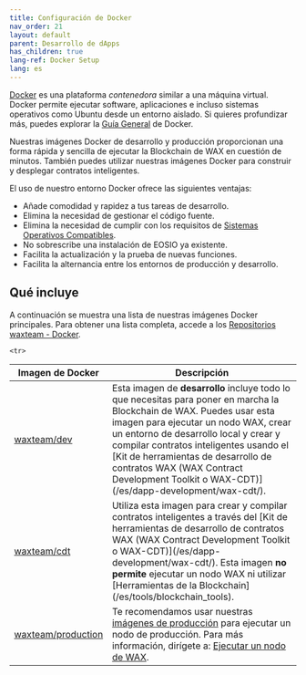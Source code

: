 ```yaml
---
title: Configuración de Docker
nav_order: 21
layout: default
parent: Desarrollo de dApps
has_children: true
lang-ref: Docker Setup
lang: es
---
```


<a href="https://www.docker.com/" target="_blank">Docker</a> es una plataforma *contenedora* similar a una máquina virtual. Docker permite ejecutar software, aplicaciones e incluso sistemas operativos como Ubuntu desde un entorno aislado. Si quieres profundizar más, puedes explorar la <a href="https://www.docker.com/why-docker" target="_blank">Guía General</a> de Docker.

Nuestras imágenes Docker de desarrollo y producción proporcionan una forma rápida y sencilla de ejecutar la Blockchain de WAX en cuestión de minutos. También puedes utilizar nuestras imágenes Docker para construir y desplegar contratos inteligentes.

El uso de nuestro entorno Docker ofrece las siguientes ventajas:

* Añade comodidad y rapidez a tus tareas de desarrollo.
* Elimina la necesidad de gestionar el código fuente.
* Elimina la necesidad de cumplir con los requisitos de [Sistemas Operativos Compatibles](/es/tools/os).
* No sobrescribe una instalación de EOSIO ya existente.
* Facilita la actualización y la prueba de nuevas funciones.
* Facilita la alternancia entre los entornos de producción y desarrollo.

<!--<strong>Nota:</strong> While it isn't required to build the source code from our <a href="https://github.com/worldwide-asset-exchange" target="_blank">WAX Git Repository</a>, we still recommend that you . 
{: .label .label-yellow }-->

## Qué incluye

A continuación se muestra una lista de nuestras imágenes Docker principales. Para obtener una lista completa, accede a los <a href="https://hub.docker.com/u/waxteam" target="_blank">Repositorios waxteam - Docker</a>.

<table>
<thead>
<tr>
<th style="width:25%">Imagen de Docker</th>
<th>Descripción</th>
</tr>
</thead>

<tbody>
<tr>
<td><a href="https://hub.docker.com/r/waxteam/dev" target="_blank">waxteam/dev</a></td>
<td>Esta imagen de <strong>desarrollo</strong> incluye todo lo que necesitas para poner en marcha la Blockchain de WAX. Puedes usar esta imagen para ejecutar un nodo WAX, crear un entorno de desarrollo local y crear y compilar contratos inteligentes usando el [Kit de herramientas de desarrollo de contratos WAX (WAX Contract Development Toolkit o WAX-CDT)](/es/dapp-development/wax-cdt/).</td>
</tr>

<tr>
<td><a href="https://hub.docker.com/r/waxteam/cdt" target="_blank">waxteam/cdt</a></td>
<td>Utiliza esta imagen para crear y compilar contratos inteligentes a través del [Kit de herramientas de desarrollo de contratos WAX (WAX Contract Development Toolkit o WAX-CDT)](/es/dapp-development/wax-cdt/). Esta imagen <strong>no permite</strong> ejecutar un nodo WAX ni utilizar [Herramientas de la Blockchain](/es/tools/blockchain_tools).</td>
</tr>

    <tr>
<td><a href="https://hub.docker.com/r/waxteam/production" target="_blank">waxteam/production</a></td>
<td>Te recomendamos usar nuestras <a href="https://hub.docker.com/r/waxteam/production" target="_blank">imágenes de producción</a> para ejecutar un nodo de producción. Para más información, dirígete a: <a href="https://github.com/worldwide-asset-exchange/wax-blockchain/tree/develop/samples/mainnet" target="_blank">Ejecutar un nodo de WAX</a>.</td>
</tr>

</tbody>
</table>




